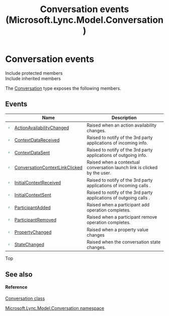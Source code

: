 ﻿---
title: Conversation events (Microsoft.Lync.Model.Conversation)
TOCTitle: Conversation events
ms:assetid: Events.T:Microsoft.Lync.Model.Conversation.Conversation_DI_3_UC_OCS14MrefLyncWPF
ms:mtpsurl: https://msdn.microsoft.com/en-us/library/microsoft.lync.model.conversation.conversation_di_3_uc_ocs14mreflyncwpf_events(v=office.15)
ms:contentKeyID: 48594402
ms.date: 07/28/2014
mtps_version: v=office.15
---

# Conversation events

Include protected members  
Include inherited members  

The [Conversation](conversation-class-microsoft-lync-model-conversation_2.md) type exposes the following members.

## Events

<table>
<thead>
<tr class="header">
<th> </th>
<th>Name</th>
<th>Description</th>
</tr>
</thead>
<tbody>
<tr class="odd">
<td><img src="images/JJ266306.pubevent(Office.15).gif" title="Public event" alt="Public event" /></td>
<td><a href="conversation-actionavailabilitychanged-event-microsoft-lync-model-conversation_2.md">ActionAvailabilityChanged</a></td>
<td>Raised when an action availability changes.</td>
</tr>
<tr class="even">
<td><img src="images/JJ266306.pubevent(Office.15).gif" title="Public event" alt="Public event" /></td>
<td><a href="conversation-contextdatareceived-event-microsoft-lync-model-conversation_2.md">ContextDataReceived</a></td>
<td>Raised to notify of the 3rd party applications of incoming info.</td>
</tr>
<tr class="odd">
<td><img src="images/JJ266306.pubevent(Office.15).gif" title="Public event" alt="Public event" /></td>
<td><a href="conversation-contextdatasent-event-microsoft-lync-model-conversation_2.md">ContextDataSent</a></td>
<td>Raised to notify of the 3rd party applications of outgoing info.</td>
</tr>
<tr class="even">
<td><img src="images/JJ266306.pubevent(Office.15).gif" title="Public event" alt="Public event" /></td>
<td><a href="conversation-conversationcontextlinkclicked-event-microsoft-lync-model-conversation_2.md">ConversationContextLinkClicked</a></td>
<td>Raised when a contextual conversation launch link is clicked by the user.</td>
</tr>
<tr class="odd">
<td><img src="images/JJ266306.pubevent(Office.15).gif" title="Public event" alt="Public event" /></td>
<td><a href="conversation-initialcontextreceived-event-microsoft-lync-model-conversation_2.md">InitialContextReceived</a></td>
<td>Raised to notify of the 3rd party applications of incoming calls .</td>
</tr>
<tr class="even">
<td><img src="images/JJ266306.pubevent(Office.15).gif" title="Public event" alt="Public event" /></td>
<td><a href="conversation-initialcontextsent-event-microsoft-lync-model-conversation_2.md">InitialContextSent</a></td>
<td>Raised to notify of the 3rd party applications of outgoing calls .</td>
</tr>
<tr class="odd">
<td><img src="images/JJ266306.pubevent(Office.15).gif" title="Public event" alt="Public event" /></td>
<td><a href="conversation-participantadded-event-microsoft-lync-model-conversation_2.md">ParticipantAdded</a></td>
<td>Raised when a participant add operation completes.</td>
</tr>
<tr class="even">
<td><img src="images/JJ266306.pubevent(Office.15).gif" title="Public event" alt="Public event" /></td>
<td><a href="conversation-participantremoved-event-microsoft-lync-model-conversation_2.md">ParticipantRemoved</a></td>
<td>Raised when a participant remove operation completes.</td>
</tr>
<tr class="odd">
<td><img src="images/JJ266306.pubevent(Office.15).gif" title="Public event" alt="Public event" /></td>
<td><a href="conversation-propertychanged-event-microsoft-lync-model-conversation_2.md">PropertyChanged</a></td>
<td>Raised when a property value changes</td>
</tr>
<tr class="even">
<td><img src="images/JJ266306.pubevent(Office.15).gif" title="Public event" alt="Public event" /></td>
<td><a href="conversation-statechanged-event-microsoft-lync-model-conversation_2.md">StateChanged</a></td>
<td>Raised when the conversation state changes.</td>
</tr>
</tbody>
</table>


Top

## See also

#### Reference

[Conversation class](conversation-class-microsoft-lync-model-conversation_2.md)

[Microsoft.Lync.Model.Conversation namespace](microsoft-lync-model-conversation-namespace_2.md)

